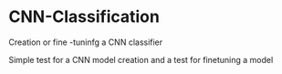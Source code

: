 # CNN-Classification
Creation or fine -tuninfg a CNN classifier

Simple test for a CNN model creation and a test for finetuning a model


